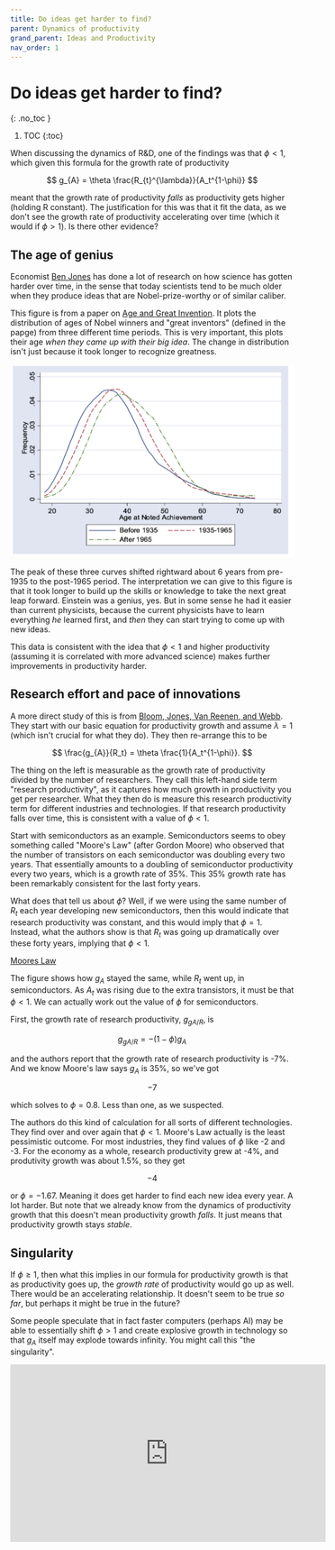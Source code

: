 ```yaml
---
title: Do ideas get harder to find?
parent: Dynamics of productivity
grand_parent: Ideas and Productivity
nav_order: 1
---
```


# Do ideas get harder to find?
{: .no_toc }

1. TOC 
{:toc}

When discussing the dynamics of R&D, one of the findings was that $\phi<1$, which given this formula for the growth rate of productivity

$$
g_{A} = \theta \frac{R_{t}^{\lambda}}{A_t^{1-\phi}}
$$

meant that the growth rate of productivity *falls* as productivity gets higher (holding R constant). The justification for this was that it fit the data, as we don't see the growth rate of productivity accelerating over time (which it would if $\phi>1$). Is there other evidence?

## The age of genius
Economist [Ben Jones](https://www.kellogg.northwestern.edu/faculty/jones-ben/htm/Research.htm) has done a lot of research on how science has gotten harder over time, in the sense that today scientists tend to be much older when they produce ideas that are Nobel-prize-worthy or of similar caliber. 

This figure is from a paper on [Age and Great Invention](https://ideas.repec.org/a/tpr/restat/v92y2010i1p1-14.html). It plots the distribution of ages of Nobel winners and "great inventors" (defined in the papge) from three different time periods. This is very important, this plots their age *when they came up with their big idea*. The change in distribution isn't just because it took longer to recognize greatness.

![Shifts in age structure](jonesfig2.png)

The peak of these three curves shifted rightward about 6 years from pre-1935 to the post-1965 period. The interpretation we can give to this figure is that it took longer to build up the skills or knowledge to take the next great leap forward. Einstein was a genius, yes. But in some sense he had it easier than current physicists, because the current physicists have to learn everything *he* learned first, and *then* they can start trying to come up with new ideas. 

This data is consistent with the idea that $\phi<1$ and higher productivity (assuming it is correlated with more advanced science) makes further improvements in productivity harder.

## Research effort and pace of innovations
A more direct study of this is from [Bloom, Jones, Van Reenen, and Webb](https://web.stanford.edu/~chadj/IdeaPF.pdf). They start with our basic equation for productivity growth and assume $\lambda = 1$ (which isn't crucial for what they do). They then re-arrange this to be

$$
\frac{g_{A}}{R_t} = \theta \frac{1}{A_t^{1-\phi}}.
$$

The thing on the left is measurable as the growth rate of productivity divided by the number of researchers. They call this left-hand side term "research productivity", as it captures how much growth in productivity you get per researcher. What they then do is measure this research productivity term for different industries and technologies. If that research productivity falls over time, this is consistent with a value of $\phi<1$. 

Start with semiconductors as an example. Semiconductors seems to obey something called "Moore's Law" (after Gordon Moore) who observed that the number of transistors on each semiconductor was doubling every two years. That essentially amounts to a doubling of semiconductor productivity every two years, which is a growth rate of 35%. This 35% growth rate has been remarkably consistent for the last forty years. 

What does that tell us about $\phi$? Well, if we were using the same number of $R_t$ each year developing new semiconductors, then this would indicate that research productivity was constant, and this would imply that $\phi=1$. Instead, what the authors show is that $R_t$ was going up dramatically over these forty years, implying that $\phi<1$. 

[Moores Law](bloometalfig4.png)

The figure shows how $g_A$ stayed the same, while $R_t$ went up, in semiconductors. As $A_t$ was rising due to the extra transistors, it must be that $\phi<1$. We can actually work out the value of $\phi$ for semiconductors. 

First, the growth rate of research productivity, $g_{gA/R}$, is

$$
g_{gA/R} = -(1-\phi)g_A
$$

and the authors report that the growth rate of research productivity is -7%. And we know Moore's law says $g_A$ is 35%, so we've got

$$
-7% = -(1-\phi)35%
$$

which solves to $\phi=0.8$. Less than one, as we suspected. 

The authors do this kind of calculation for all sorts of different technologies. They find over and over again that $\phi<1$. Moore's Law actually is the least pessimistic outcome. For most industries, they find values of $\phi$ like -2 and -3. For the economy as a whole, research productivity grew at -4%, and produtivity growth was about 1.5%, so they get

$$
-4% = -(1-\phi)1.5%
$$

or $\phi = -1.67$. Meaning it does get harder to find each new idea every year. A lot harder. But note that we already know from the dynamics of productivity growth that this doesn't mean productivity growth *falls*. It just means that productivity growth stays *stable*.

## Singularity
If $\phi\geq1$, then what this implies in our formula for productivity growth is that as productivity goes up, the *growth rate* of productivity would go up as well. There would be an accelerating relationship. It doesn't seem to be true *so far*, but perhaps it might be true in the future?

Some people speculate that in fact faster computers (perhaps AI) may be able to essentially shift $\phi>1$ and create explosive growth in technology so that $g_A$ itself may explode towards infinity. You might call this "the singularity". 

<iframe width="560" height="315" src="https://www.youtube.com/embed/1uIzS1uCOcE" frameborder="0" allow="accelerometer; autoplay; encrypted-media; gyroscope; picture-in-picture" allowfullscreen></iframe>
